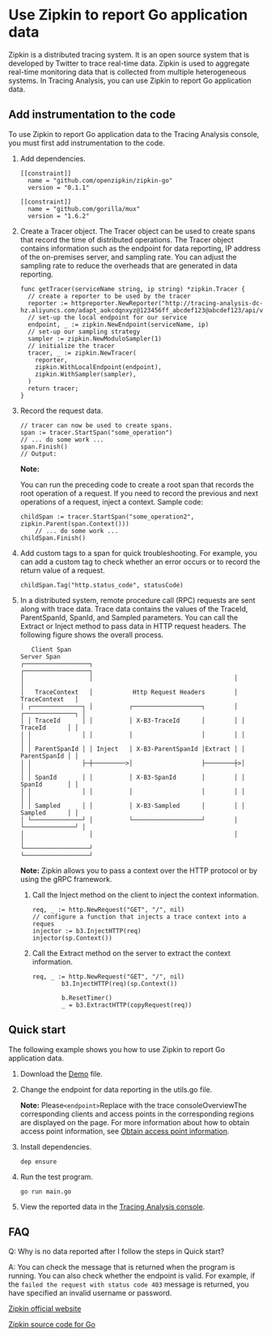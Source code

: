 # Use Zipkin to report Go application data

Zipkin is a distributed tracing system. It is an open source system that is developed by Twitter to trace real-time data. Zipkin is used to aggregate real-time monitoring data that is collected from multiple heterogeneous systems. In Tracing Analysis, you can use Zipkin to report Go application data.



## Add instrumentation to the code

To use Zipkin to report Go application data to the Tracing Analysis console, you must first add instrumentation to the code.

1.  Add dependencies.

    ```
    [[constraint]]
      name = "github.com/openzipkin/zipkin-go"
      version = "0.1.1"
    
    [[constraint]]
      name = "github.com/gorilla/mux"
      version = "1.6.2"
    ```

2.  Create a Tracer object. The Tracer object can be used to create spans that record the time of distributed operations. The Tracer object contains information such as the endpoint for data reporting, IP address of the on-premises server, and sampling rate. You can adjust the sampling rate to reduce the overheads that are generated in data reporting.

    ```
    func getTracer(serviceName string, ip string) *zipkin.Tracer {
      // create a reporter to be used by the tracer
      reporter := httpreporter.NewReporter("http://tracing-analysis-dc-hz.aliyuncs.com/adapt_aokcdqnxyz@123456ff_abcdef123@abcdef123/api/v2/spans")
      // set-up the local endpoint for our service
      endpoint, _ := zipkin.NewEndpoint(serviceName, ip)
      // set-up our sampling strategy
      sampler := zipkin.NewModuloSampler(1)
      // initialize the tracer
      tracer, _ := zipkin.NewTracer(
        reporter,
        zipkin.WithLocalEndpoint(endpoint),
        zipkin.WithSampler(sampler),
      )
      return tracer;
    }
    ```

3.  Record the request data.

    ```
    // tracer can now be used to create spans.
    span := tracer.StartSpan("some_operation")
    // ... do some work ...
    span.Finish()
    // Output:
    ```

    **Note:**

    You can run the preceding code to create a root span that records the root operation of a request. If you need to record the previous and next operations of a request, inject a context. Sample code:

    ```
    childSpan := tracer.StartSpan("some_operation2", zipkin.Parent(span.Context()))
        // ... do some work ...
    childSpan.Finish()
    ```

4.  Add custom tags to a span for quick troubleshooting. For example, you can add a custom tag to check whether an error occurs or to record the return value of a request.

    ```
    childSpan.Tag("http.status_code", statusCode)
    ```

5.  In a distributed system, remote procedure call \(RPC\) requests are sent along with trace data. Trace data contains the values of the TraceId, ParentSpanId, SpanId, and Sampled parameters. You can call the Extract or Inject method to pass data in HTTP request headers. The following figure shows the overall process.

    ```
       Client Span                                                Server Span
    ┌──────────────────┐                                       ┌──────────────────┐
    │                  │                                       │                  │
    │   TraceContext   │           Http Request Headers        │   TraceContext   │
    │ ┌──────────────┐ │          ┌───────────────────┐        │ ┌──────────────┐ │
    │ │ TraceId      │ │          │ X-B3-TraceId      │        │ │ TraceId      │ │
    │ │              │ │          │                   │        │ │              │ │
    │ │ ParentSpanId │ │ Inject   │ X-B3-ParentSpanId │Extract │ │ ParentSpanId │ │
    │ │              ├─┼─────────>│                   ├────────┼>│              │ │
    │ │ SpanId       │ │          │ X-B3-SpanId       │        │ │ SpanId       │ │
    │ │              │ │          │                   │        │ │              │ │
    │ │ Sampled      │ │          │ X-B3-Sampled      │        │ │ Sampled      │ │
    │ └──────────────┘ │          └───────────────────┘        │ └──────────────┘ │
    │                  │                                       │                  │
    └──────────────────┘                                       └──────────────────┘
    ```

    **Note:** Zipkin allows you to pass a context over the HTTP protocol or by using the gRPC framework.

    1.  Call the Inject method on the client to inject the context information.

        ```
        req, _ := http.NewRequest("GET", "/", nil)
        // configure a function that injects a trace context into a reques
        injector := b3.InjectHTTP(req)
        injector(sp.Context())
        ```

    2.  Call the Extract method on the server to extract the context information.

        ```
        req, _ := http.NewRequest("GET", "/", nil)
                b3.InjectHTTP(req)(sp.Context())
        
                b.ResetTimer()
                _ = b3.ExtractHTTP(copyRequest(req))
        ```


## Quick start

The following example shows you how to use Zipkin to report Go application data.

1.  Download the [Demo](https://arms-apm.oss-cn-hangzhou.aliyuncs.com/demo/zipkinTracingGoTest.zip) file.

2.  Change the endpoint for data reporting in the utils.go file.

    **Note:** Please`<endpoint>`Replace with the trace consoleOverviewThe corresponding clients and access points in the corresponding regions are displayed on the page. For more information about how to obtain access point information, see [Obtain access point information](#tab2).

3.  Install dependencies.

    ```
    dep ensure
    ```

4.  Run the test program.

    ```
    go run main.go
    ```

5.  View the reported data in the [Tracing Analysis console](https://tracing-analysis.console.aliyun.com/).


## FAQ

Q: Why is no data reported after I follow the steps in Quick start?

A: You can check the message that is returned when the program is running. You can also check whether the endpoint is valid. For example, if the `failed the request with status code 403` message is returned, you have specified an invalid username or password.

[Zipkin official website](https://zipkin.io/)

[Zipkin source code for Go](https://github.com/openzipkin/zipkin-go)

